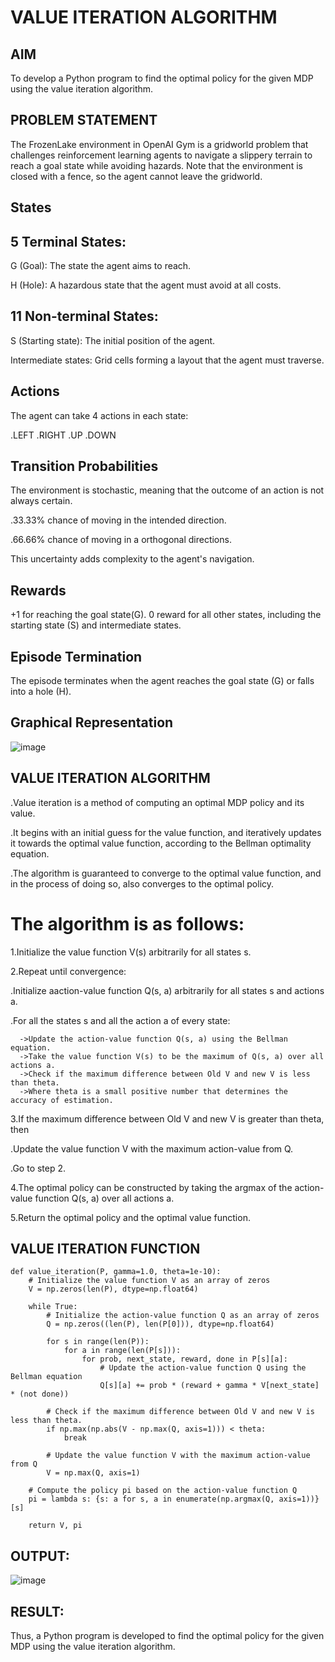 # VALUE ITERATION ALGORITHM

## AIM
To develop a Python program to find the optimal policy for the given MDP using the value iteration algorithm.

## PROBLEM STATEMENT
The FrozenLake environment in OpenAI Gym is a gridworld problem that challenges reinforcement learning agents to navigate a slippery terrain to reach a goal state while avoiding hazards. Note that the environment is closed with a fence, so the agent cannot leave the gridworld.

## States
## 5 Terminal States:
G (Goal): The state the agent aims to reach.

H (Hole): A hazardous state that the agent must avoid at all costs.
## 11 Non-terminal States:
S (Starting state): The initial position of the agent.

Intermediate states: Grid cells forming a layout that the agent must traverse.

## Actions
The agent can take 4 actions in each state:

.LEFT
.RIGHT
.UP
.DOWN
## Transition Probabilities
The environment is stochastic, meaning that the outcome of an action is not always certain.

.33.33% chance of moving in the intended direction.

.66.66% chance of moving in a orthogonal directions.

This uncertainty adds complexity to the agent's navigation.

## Rewards
+1 for reaching the goal state(G).
0 reward for all other states, including the starting state (S) and intermediate states.
## Episode Termination
The episode terminates when the agent reaches the goal state (G) or falls into a hole (H).

## Graphical Representation
![image](https://github.com/Saibandhavi75/rl-value-iteration/assets/94208895/7d750359-3ac9-48a1-b2aa-e4cea9836c04)


## VALUE ITERATION ALGORITHM
.Value iteration is a method of computing an optimal MDP policy and its value.

.It begins with an initial guess for the value function, and iteratively updates it towards the optimal value function, according to the Bellman optimality equation.

.The algorithm is guaranteed to converge to the optimal value function, and in the process of doing so, also converges to the optimal policy.

# The algorithm is as follows:

1.Initialize the value function V(s) arbitrarily for all states s.

2.Repeat until convergence:
   
   .Initialize aaction-value function Q(s, a) arbitrarily for all states s and actions a.
   
   .For all the states s and all the action a of every state:
      
      ->Update the action-value function Q(s, a) using the Bellman equation.
      ->Take the value function V(s) to be the maximum of Q(s, a) over all actions a.
      ->Check if the maximum difference between Old V and new V is less than theta.      
      ->Where theta is a small positive number that determines the accuracy of estimation.
   
3.If the maximum difference between Old V and new V is greater than theta, then
  
  .Update the value function V with the maximum action-value from Q.
  
  .Go to step 2.

4.The optimal policy can be constructed by taking the argmax of the action-value function Q(s, a) over all actions a.

5.Return the optimal policy and the optimal value function.

## VALUE ITERATION FUNCTION
```
def value_iteration(P, gamma=1.0, theta=1e-10):
    # Initialize the value function V as an array of zeros
    V = np.zeros(len(P), dtype=np.float64)
    
    while True:
        # Initialize the action-value function Q as an array of zeros
        Q = np.zeros((len(P), len(P[0])), dtype=np.float64)
        
        for s in range(len(P)):
            for a in range(len(P[s])):
                for prob, next_state, reward, done in P[s][a]:
                    # Update the action-value function Q using the Bellman equation
                    Q[s][a] += prob * (reward + gamma * V[next_state] * (not done))
        
        # Check if the maximum difference between Old V and new V is less than theta.
        if np.max(np.abs(V - np.max(Q, axis=1))) < theta:
            break
        
        # Update the value function V with the maximum action-value from Q
        V = np.max(Q, axis=1)

    # Compute the policy pi based on the action-value function Q
    pi = lambda s: {s: a for s, a in enumerate(np.argmax(Q, axis=1))}[s]
    
    return V, pi
```

## OUTPUT:
![image](https://github.com/Saibandhavi75/rl-value-iteration/assets/94208895/62c3f55c-82c8-408f-ad9e-764ef84999d6)


## RESULT:

Thus, a Python program is developed to find the optimal policy for the given MDP using the value iteration algorithm.
